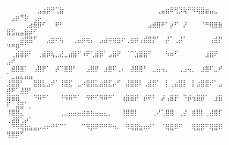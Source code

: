 ⠀⠀⠀⠀⠀⠀⠀⣠⣴⡿⠛⢉⣷⠀⠀⠀⠀⠀⠀⠀⠀⠀⠀⠀⠀⠀⠀⠀⠀⠀⠀⠀⠀⠀⢀⣤⣶⠿⢛⡹⢷⠛⠻⢿⣿⣶⣤⣀⠀⠀⣠⡶⠛⡷⠀⢀⡤
⠀⠀⠀⠀⢀⣴⣿⡿⠋⠀⠀⠟⠃⠀⠀⠀⠀⠀⠀⠀⠀⠀⠀⠀⠀⠀⠀⠀⠀⠀⠀⠀⣠⣾⣿⠟⠁⡴⠋⠀⡜⠀⠀⠀⠈⠛⢿⣿⣷⣿⣫⣤⣤⣷⡾⠋⠀
⠀⠀⠀⣴⣿⣿⠋⠀⠀⣠⣶⠖⢦⠀⠀⢀⣤⡶⢶⡄⠀⣠⣴⠶⢶⣶⠖⢀⣶⡶⢠⣾⣿⡟⠁⠀⡼⠁⢀⡼⠁⠀⠀⠀⠀⠀⢠⣾⡟⠙⠛⡿⠉⠁⠀⠀⠀
⠀⢀⣾⣿⡿⠃⠀⢀⣾⡿⢧⣀⣜⣀⣴⣿⠋⠰⠟⢁⣾⡿⠁⣠⣿⠟⠀⠈⠉⣱⣿⣿⠋⠀⠀⠀⠳⠶⠋⠀⠀⠀⠀⠀⠀⣰⣿⠟⠀⣠⠞⠀⠀⠀⠀⠀⠀
⠀⣾⣿⣿⠁⠀⢠⣿⡟⠁⠀⡼⠉⣿⣿⠃⠀⠀⣠⣿⡟⠀⣰⣿⠏⢀⠄⠀⣼⣿⣿⠃⠀⣀⣤⢤⡀⠀⠀⢀⣠⢤⡀⠀⣰⣿⠏⣀⠞⠁⣀⣤⣄⣤⣤⠀⠀
⣸⣿⣿⠃⠀⠀⣿⣿⣇⣠⠞⠁⢸⣿⣏⠀⣀⠴⣿⣿⣅⣴⣿⣏⡤⠋⠀⣼⣿⣿⠇⢀⣾⡿⠁⠀⡇⢀⣴⣿⡇⠀⡇⣰⣿⣿⠞⠁⣠⣾⠟⠁⣼⣿⠃⠀⠀
⣿⣿⣿⠀⠀⠀⠙⠿⠛⠁⠀⠀⠘⠻⠿⠛⠁⠀⠻⠟⠋⠻⠿⠛⠁⠀⢰⣿⣿⡟⠀⡾⠟⠃⠀⡼⢠⣿⡟⠀⠙⡾⢲⣿⡿⠁⠀⣰⣿⠏⠀⣼⣿⠁⡀⠀⠀
⠸⣿⣿⣄⠀⠀⠀⠀⠀⠀⠀⠀⢀⣀⣤⣤⣤⣴⣶⣦⣤⣤⣄⡀⠀⠀⢸⣿⣿⡇⠀⠀⠀⢀⠜⢁⣿⣿⠀⢀⡜⠀⣾⣿⡇⢀⣼⣿⡏⢀⣼⣿⢁⡴⠁⠀⠀
⠀⠙⠻⢿⣷⣦⣤⡤⠴⠖⠚⠋⠉⠁⠀⠀⠀⠉⠻⡿⠟⠛⠛⠛⠲⠄⠀⠻⢿⣿⣶⠶⠞⠁⠀⠈⢿⣿⠿⠋⠀⠀⢿⣿⡿⠋⢿⣿⠿⢻⣿⡿⠋⠀⠀⠀⠀
